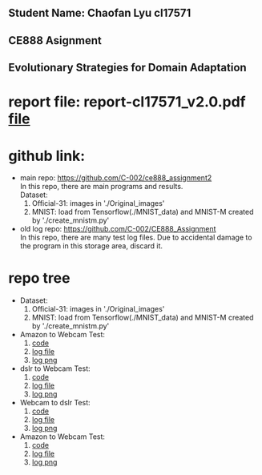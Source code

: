## Student Name: Chaofan Lyu cl17571  
## CE888 Asignment  
## Evolutionary Strategies for Domain Adaptation  
# report file: report-cl17571_v2.0.pdf [file](./report-cl17571_v2.0.pdf)  
# github link:  
- main repo: https://github.com/C-002/ce888_assignment2  
  In this repo, there are main programs and results.  
  Dataset:   
    1. Official-31: images in './Original_images'  
    2. MNIST: load from Tensorflow(./MNIST_data) and MNIST-M created by './create_mnistm.py'  
- old log repo: https://github.com/C-002/CE888_Assignment  
In this repo, there are many test log files.
Due to accidental damage to the program in this storage area, discard it.  
# repo tree  
- Dataset:   
    1. Official-31: images in './Original_images'  
    2. MNIST: load from Tensorflow(./MNIST_data) and MNIST-M created by './create_mnistm.py'  
- Amazon to Webcam Test:  
    1. [code](./AtoW.ipynb)  
    2. [log file](./AtoW_2.txt)  
    3. [log png](./log_AtoW_2.png)  
- dslr to Webcam Test:  
    1. [code](./DtoW.ipynb)  
    2. [log file](./DtoW_1.txt)  
    3. [log png](./log_DtoW_1.png)  
- Webcam to dslr Test:  
    1. [code](./WtoD.ipynb)  
    2. [log file](./WtoD_1.txt)  
    3. [log png](./log_WtoD_1.png)  
- Amazon to Webcam Test:  
    1. [code](./test_mnistm.ipynb)  
    2. [log file](./mnistm_1.txt)  
    3. [log png](./mnistm_1.png)  
